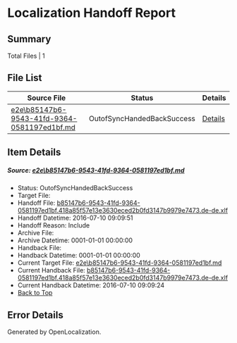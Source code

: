 # <a name='report-top'></a> Localization Handoff Report

## Summary
 Total Files | 1

## File List
 Source File | Status | Details 
 ----------- | ------ | ------- 
 [e2e\b85147b6-9543-41fd-9364-0581197ed1bf.md](https://github.com/OpenLocalizationTestOrg/oltest/blob/529d222f93538bd8300b6897dfa68f23566a2fea/e2e/b85147b6-9543-41fd-9364-0581197ed1bf.md) | OutofSyncHandedBackSuccess | [Details](#bd659e88eec5cb6e95164c9a12d089da8fe7cd7e1)

## Item Details
##### <a name='bd659e88eec5cb6e95164c9a12d089da8fe7cd7e1'></a> Source: [e2e\b85147b6-9543-41fd-9364-0581197ed1bf.md](https://github.com/OpenLocalizationTestOrg/oltest/blob/529d222f93538bd8300b6897dfa68f23566a2fea/e2e/b85147b6-9543-41fd-9364-0581197ed1bf.md)
* Status: OutofSyncHandedBackSuccess
* Target File: 
* Handoff File: [b85147b6-9543-41fd-9364-0581197ed1bf.418a85f57e13e3630eced2b0fd3147b9979e7473.de-de.xlf](https://github.com/OpenLocalizationTestOrg/olhandoff-e2e/blob/c33a4f7309620ba39a6db8ba8ec83d82f0996593/ol-handoff/OpenLocalizationTestOrg/oltest-dede-fly/ci/ht/b85147b6-9543-41fd-9364-0581197ed1bf.418a85f57e13e3630eced2b0fd3147b9979e7473.de-de.xlf)
* Handoff Datetime: 2016-07-10 09:09:51
* Handoff Reason: Include
* Archive File: 
* Archive Datetime: 0001-01-01 00:00:00
* Handback File: 
* Handback Datetime: 0001-01-01 00:00:00
* Current Target File: [e2e\b85147b6-9543-41fd-9364-0581197ed1bf.md](https://github.com/OpenLocalizationTestOrg/oltest-dede-fly/blob/835ed1bc4744a7f433c08ce791d01dc8dd237017/e2e/b85147b6-9543-41fd-9364-0581197ed1bf.md)
* Current Handback File: [b85147b6-9543-41fd-9364-0581197ed1bf.418a85f57e13e3630eced2b0fd3147b9979e7473.de-de.xlf](https://github.com/OpenLocalizationTestOrg/olhandback-e2e/blob/956f586864e381f8f003904939d7a8960fdd63d5/ol-handback/OpenLocalizationTestOrg/oltest-dede-fly/ci/ht/b85147b6-9543-41fd-9364-0581197ed1bf.418a85f57e13e3630eced2b0fd3147b9979e7473.de-de.xlf)
* Current Handback Datetime: 2016-07-10 09:09:24
* [Back to Top](#report-top)


## Error Details

Generated by OpenLocalization.
